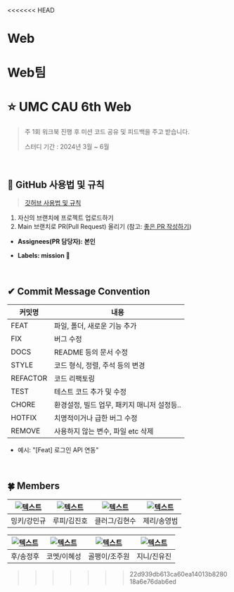 <<<<<<< HEAD
# Web
Web팀
=======
# ⭐ UMC CAU 6th Web
> 주 1회 워크북 진행 후 미션 코드 공유 및 피드백을 주고 받습니다.
>
> 스터디 기간 : 2024년 3월 ~ 6월

<br>

## 📎 GitHub 사용법 및 규칙
   > [깃허브 사용법 및 규칙](https://www.notion.so/makeus-challenge/Git-Hub-b54463cb25e2430bb5ec190d70490665?pvs=4)

1. 자신의 브랜치에 프로젝트 업로드하기
2. Main 브랜치로 PR(Pull Request) 올리기 (참고: [좋은 PR 작성하기](https://medium.com/hayanmind-tech-blog-kr/%EC%A2%8B%EC%9D%80-pr%EC%97%90-%EB%8C%80%ED%95%9C-%EB%8B%A8%EC%83%81-6586c3f757ac))

- **Assignees(PR 담당자): 본인**

- **Labels: mission 🚀**

<br>

## ✔ Commit Message Convention
| 커밋명   | 내용                                        |
| -------- | ------------------------------------------- |
| FEAT     | 파일, 폴더, 새로운 기능 추가                |
| FIX      | 버그 수정                                   |
| DOCS     | README 등의 문서 수정                         |
| STYLE    | 코드 형식, 정렬, 주석 등의 변경             |
| REFACTOR | 코드 리팩토링                               |
| TEST     | 테스트 코드 추가 및 수정                            |
| CHORE    | 환경설정, 빌드 업무, 패키지 매니저 설정등.. |
| HOTFIX   | 치명적이거나 급한 버그 수정                 |
| REMOVE   | 사용하지 않는 변수, 파일 etc 삭제           |

- 예시: "[Feat] 로그인 API 연동"

<br>

## 🍀 Members
| [![텍스트](https://avatars.githubusercontent.com/u/135580919?v=4)](https://github.com/selfishAltruism) | [![텍스트](https://avatars.githubusercontent.com/u/68678755?v=4)](https://github.com/Jinho622) | [![텍스트](https://avatars.githubusercontent.com/u/102412616?v=4)](https://github.com/hyeonsoo0625) | [![텍스트](https://avatars.githubusercontent.com/u/72022985?v=4)](https://github.com/zxc534) |
|:---:|:---:|:---:|:---:|
| 밍키/강민규 | 루피/김진호 | 클러그/김현수 | 제리/송영범 |


| [![텍스트](https://avatars.githubusercontent.com/u/74509920?v=4)](https://github.com/jungwho) | [![텍스트](https://avatars.githubusercontent.com/u/165870984?v=4)](https://github.com/likemarch) | [![텍스트](https://avatars.githubusercontent.com/u/127924700?v=4)](https://github.com/juuuuone) | [![텍스트](https://avatars.githubusercontent.com/u/74491255?v=4)](https://github.com/jinyujin0602) |
|:---:|:---:|:---:|:---:|
| 후/송정후 | 코멧/이혜성 | 골팽이/조주원 | 지니/진유진 |
>>>>>>> 22d939db613ca60ea14013b828018a6e76dab6ed
